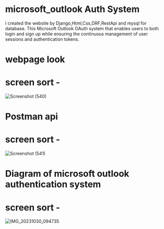 # microsoft_outlook Auth System
I created the website by Django,Html,Css,DRF,RestApi and mysql for database.
This Microsoft Outlook OAuth system that enables users to both login and sign up while ensuring
the continuous management of user sessions and authentication tokens.
# webpage look
# screen sort -
![Screenshot (540)](https://github.com/sachiweb/microsoft_outlook/assets/102918669/6ab72e34-31c2-4895-9376-2bd86e042785)
# Postman api
# screen sort -
![Screenshot (541)](https://github.com/sachiweb/microsoft_outlook/assets/102918669/31070e0d-c8f4-4a63-a25a-a3409f96c813)
# Diagram of microsoft outlook authentication system
# screen sort -
![IMG_20231030_094735](https://github.com/sachiweb/microsoft_outlook/assets/102918669/0d83da76-adc3-4638-bb6d-6869a7be46a0)

